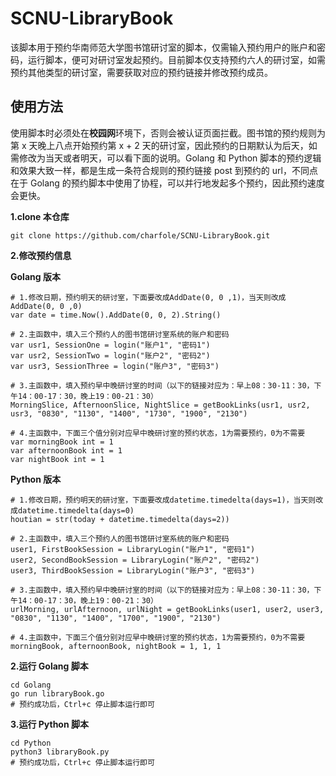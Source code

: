# SCNU-LibraryBook
该脚本用于预约华南师范大学图书馆研讨室的脚本，仅需输入预约用户的账户和密码，运行脚本，便可对研讨室发起预约。目前脚本仅支持预约六人的研讨室，如需预约其他类型的研讨室，需要获取对应的预约链接并修改预约成员。

## 使用方法

使用脚本时必须处在**校园网**环境下，否则会被认证页面拦截。图书馆的预约规则为第 x 天晚上八点开始预约第 x + 2 天的研讨室，因此预约的日期默认为后天，如需修改为当天或者明天，可以看下面的说明。Golang 和 Python 脚本的预约逻辑和效果大致一样，都是生成一条符合规则的预约链接 post 到预约的 url，不同点在于 Golang 的预约脚本中使用了协程，可以并行地发起多个预约，因此预约速度会更快。

**1.clone 本仓库**

```
git clone https://github.com/charfole/SCNU-LibraryBook.git
```

**2.修改预约信息**

**Golang 版本**

```
# 1.修改日期，预约明天的研讨室，下面要改成AddDate(0, 0 ,1)，当天则改成AddDate(0, 0 ,0)
var date = time.Now().AddDate(0, 0, 2).String()

# 2.主函数中，填入三个预约人的图书馆研讨室系统的账户和密码
var usr1, SessionOne = login("账户1", "密码1")
var usr2, SessionTwo = login("账户2", "密码2")
var usr3, SessionThree = login("账户3", "密码3")

# 3.主函数中，填入预约早中晚研讨室的时间（以下的链接对应为：早上08：30-11：30，下午14：00-17：30，晚上19：00-21：30）
MorningSlice, AfternoonSlice, NightSlice = getBookLinks(usr1, usr2, usr3, "0830", "1130", "1400", "1730", "1900", "2130")

# 4.主函数中，下面三个值分别对应早中晚研讨室的预约状态，1为需要预约，0为不需要
var morningBook int = 1
var afternoonBook int = 1
var nightBook int = 1
```

**Python 版本**

```
# 1.修改日期，预约明天的研讨室，下面要改成datetime.timedelta(days=1)，当天则改成datetime.timedelta(days=0)
houtian = str(today + datetime.timedelta(days=2))

# 2.主函数中，填入三个预约人的图书馆研讨室系统的账户和密码
user1, FirstBookSession = LibraryLogin("账户1", "密码1")
user2, SecondBookSession = LibraryLogin("账户2", "密码2")
user3, ThirdBookSession = LibraryLogin("账户3", "密码3")

# 3.主函数中，填入预约早中晚研讨室的时间（以下的链接对应为：早上08：30-11：30，下午14：00-17：30，晚上19：00-21：30）
urlMorning, urlAfternoon, urlNight = getBookLinks(user1, user2, user3, "0830", "1130", "1400", "1700", "1900", "2130")

# 4.主函数中，下面三个值分别对应早中晚研讨室的预约状态，1为需要预约，0为不需要
morningBook, afternoonBook, nightBook = 1, 1, 1
```

**2.运行 Golang 脚本**

```
cd Golang
go run libraryBook.go
# 预约成功后，Ctrl+c 停止脚本运行即可
```

**3.运行 Python 脚本**

```
cd Python
python3 libraryBook.py
# 预约成功后，Ctrl+c 停止脚本运行即可
```

